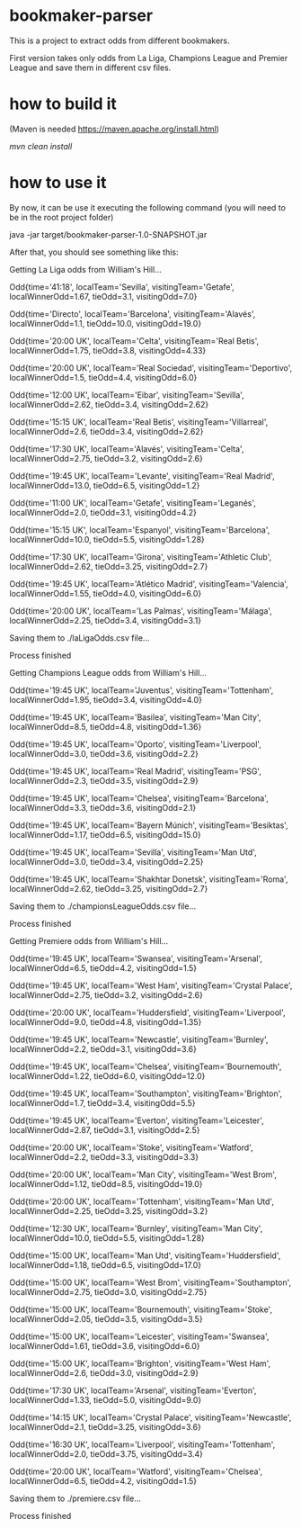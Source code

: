 # bookmaker-parser
This is a project to extract odds from different bookmakers.

First version takes only odds from La Liga, Champions League and Premier League and save them in different csv files.

# how to build it 
(Maven is needed https://maven.apache.org/install.html)

_mvn clean install_

# how to use it
By now, it can be use it executing the following command (you will need to be in the root project folder)

java -jar target/bookmaker-parser-1.0-SNAPSHOT.jar

After that, you should see something like this:

Getting La Liga odds from William's Hill...

Odd{time='41:18', localTeam='Sevilla', visitingTeam='Getafe', localWinnerOdd=1.67, tieOdd=3.1, visitingOdd=7.0}

Odd{time='Directo', localTeam='Barcelona', visitingTeam='Alavés', localWinnerOdd=1.1, tieOdd=10.0, visitingOdd=19.0}

Odd{time='20:00 UK', localTeam='Celta', visitingTeam='Real Betis', localWinnerOdd=1.75, tieOdd=3.8, visitingOdd=4.33}

Odd{time='20:00 UK', localTeam='Real Sociedad', visitingTeam='Deportivo', localWinnerOdd=1.5, tieOdd=4.4, visitingOdd=6.0}

Odd{time='12:00 UK', localTeam='Eibar', visitingTeam='Sevilla', localWinnerOdd=2.62, tieOdd=3.4, visitingOdd=2.62}

Odd{time='15:15 UK', localTeam='Real Betis', visitingTeam='Villarreal', localWinnerOdd=2.6, tieOdd=3.4, visitingOdd=2.62}

Odd{time='17:30 UK', localTeam='Alavés', visitingTeam='Celta', localWinnerOdd=2.75, tieOdd=3.2, visitingOdd=2.6}

Odd{time='19:45 UK', localTeam='Levante', visitingTeam='Real Madrid', localWinnerOdd=13.0, tieOdd=6.5, visitingOdd=1.2}

Odd{time='11:00 UK', localTeam='Getafe', visitingTeam='Leganés', localWinnerOdd=2.0, tieOdd=3.1, visitingOdd=4.2}

Odd{time='15:15 UK', localTeam='Espanyol', visitingTeam='Barcelona', localWinnerOdd=10.0, tieOdd=5.5, visitingOdd=1.28}

Odd{time='17:30 UK', localTeam='Girona', visitingTeam='Athletic Club', localWinnerOdd=2.62, tieOdd=3.25, visitingOdd=2.7}

Odd{time='19:45 UK', localTeam='Atlético Madrid', visitingTeam='Valencia', localWinnerOdd=1.55, tieOdd=4.0, visitingOdd=6.0}

Odd{time='20:00 UK', localTeam='Las Palmas', visitingTeam='Málaga', localWinnerOdd=2.25, tieOdd=3.4, visitingOdd=3.1}

Saving them to ./laLigaOdds.csv file...

Process finished

Getting Champions League odds from William's Hill...

Odd{time='19:45 UK', localTeam='Juventus', visitingTeam='Tottenham', localWinnerOdd=1.95, tieOdd=3.4, visitingOdd=4.0}

Odd{time='19:45 UK', localTeam='Basilea', visitingTeam='Man City', localWinnerOdd=8.5, tieOdd=4.8, visitingOdd=1.36}

Odd{time='19:45 UK', localTeam='Oporto', visitingTeam='Liverpool', localWinnerOdd=3.0, tieOdd=3.6, visitingOdd=2.2}

Odd{time='19:45 UK', localTeam='Real Madrid', visitingTeam='PSG', localWinnerOdd=2.3, tieOdd=3.5, visitingOdd=2.9}

Odd{time='19:45 UK', localTeam='Chelsea', visitingTeam='Barcelona', localWinnerOdd=3.3, tieOdd=3.6, visitingOdd=2.1}

Odd{time='19:45 UK', localTeam='Bayern Múnich', visitingTeam='Besiktas', localWinnerOdd=1.17, tieOdd=6.5, visitingOdd=15.0}

Odd{time='19:45 UK', localTeam='Sevilla', visitingTeam='Man Utd', localWinnerOdd=3.0, tieOdd=3.4, visitingOdd=2.25}

Odd{time='19:45 UK', localTeam='Shakhtar Donetsk', visitingTeam='Roma', localWinnerOdd=2.62, tieOdd=3.25, visitingOdd=2.7}

Saving them to ./championsLeagueOdds.csv file...

Process finished

Getting Premiere odds from William's Hill...

Odd{time='19:45 UK', localTeam='Swansea', visitingTeam='Arsenal', localWinnerOdd=6.5, tieOdd=4.2, visitingOdd=1.5}

Odd{time='19:45 UK', localTeam='West Ham', visitingTeam='Crystal Palace', localWinnerOdd=2.75, tieOdd=3.2, visitingOdd=2.6}

Odd{time='20:00 UK', localTeam='Huddersfield', visitingTeam='Liverpool', localWinnerOdd=9.0, tieOdd=4.8, visitingOdd=1.35}

Odd{time='19:45 UK', localTeam='Newcastle', visitingTeam='Burnley', localWinnerOdd=2.2, tieOdd=3.1, visitingOdd=3.6}

Odd{time='19:45 UK', localTeam='Chelsea', visitingTeam='Bournemouth', localWinnerOdd=1.22, tieOdd=6.0, visitingOdd=12.0}

Odd{time='19:45 UK', localTeam='Southampton', visitingTeam='Brighton', localWinnerOdd=1.7, tieOdd=3.4, visitingOdd=5.5}

Odd{time='19:45 UK', localTeam='Everton', visitingTeam='Leicester', localWinnerOdd=2.87, tieOdd=3.1, visitingOdd=2.5}

Odd{time='20:00 UK', localTeam='Stoke', visitingTeam='Watford', localWinnerOdd=2.2, tieOdd=3.3, visitingOdd=3.3}

Odd{time='20:00 UK', localTeam='Man City', visitingTeam='West Brom', localWinnerOdd=1.12, tieOdd=8.5, visitingOdd=19.0}

Odd{time='20:00 UK', localTeam='Tottenham', visitingTeam='Man Utd', localWinnerOdd=2.25, tieOdd=3.25, visitingOdd=3.2}

Odd{time='12:30 UK', localTeam='Burnley', visitingTeam='Man City', localWinnerOdd=10.0, tieOdd=5.5, visitingOdd=1.28}

Odd{time='15:00 UK', localTeam='Man Utd', visitingTeam='Huddersfield', localWinnerOdd=1.18, tieOdd=6.5, visitingOdd=17.0}

Odd{time='15:00 UK', localTeam='West Brom', visitingTeam='Southampton', localWinnerOdd=2.75, tieOdd=3.0, visitingOdd=2.75}

Odd{time='15:00 UK', localTeam='Bournemouth', visitingTeam='Stoke', localWinnerOdd=2.05, tieOdd=3.5, visitingOdd=3.5}

Odd{time='15:00 UK', localTeam='Leicester', visitingTeam='Swansea', localWinnerOdd=1.61, tieOdd=3.6, visitingOdd=6.0}

Odd{time='15:00 UK', localTeam='Brighton', visitingTeam='West Ham', localWinnerOdd=2.6, tieOdd=3.0, visitingOdd=2.9}

Odd{time='17:30 UK', localTeam='Arsenal', visitingTeam='Everton', localWinnerOdd=1.33, tieOdd=5.0, visitingOdd=9.0}

Odd{time='14:15 UK', localTeam='Crystal Palace', visitingTeam='Newcastle', localWinnerOdd=2.1, tieOdd=3.25, visitingOdd=3.6}

Odd{time='16:30 UK', localTeam='Liverpool', visitingTeam='Tottenham', localWinnerOdd=2.0, tieOdd=3.75, visitingOdd=3.4}

Odd{time='20:00 UK', localTeam='Watford', visitingTeam='Chelsea', localWinnerOdd=6.5, tieOdd=4.2, visitingOdd=1.5}

Saving them to ./premiere.csv file...

Process finished